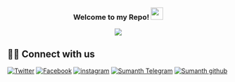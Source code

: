 <h3 align="center">
  Welcome to my Repo!
  <img src="https://media.giphy.com/media/hvRJCLFzcasrR4ia7z/giphy.gif" width="28">
</h3>

<!-- Typing SVG (WIP by DenverCoder1) - repo coming soon! -->
<p align="center">
  <img src="https://readme-typing-svg.herokuapp.com/?lines=Hiii%20I'm%20Sumanth+;Pursuing+Engineering+in+MVJCE+;&center=true&width=400&height=50">
</p>



## 🙋‍♂️ Connect with us

<!-- Badges template - https://github.com/badges/shields -->
<p align="center">
  
  <a href="https://twitter.com/Suman_s_a_m"><img alt="Twitter" title="Twitter" src="https://img.shields.io/badge/-Twitter-1DA1F2?style=for-the-badge&logo=twitter&logoColor=white"/></a>
  <a href="https://www.facebook.com/sumanth.sumu.3154"><img alt="Facebook" title="Skill Disk Facebook Page" src="https://img.shields.io/badge/-facebook-3835D3?style=for-the-badge&logo=facebook&logoColor=white"/></a>
  <a href="https://www.instagram.com/suman_s_a_m/"><img alt="instagram" title="Free gifts for you" src="https://img.shields.io/badge/-Instagram-dd2a7b?style=for-the-badge&logo=instagram&logoColor=white"/></a>
  <a href="https://t.me/Suman_s_a_m"><img alt="Sumanth Telegram" title="Telegram Channel" src="https://img.shields.io/badge/-Telegram-0000ff.svg?style=for-the-badge&logo=telegram&logoColor=white"/></a>
  <a href="https://t.me/Suman_s_a_m"><img alt="Sumanth github" title="Github" src="https://img.shields.io/badge/-Github-232121.svg?style=for-the-badge&logo=github&logoColor=white"/></a>
</p>
